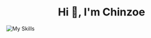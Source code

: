 <h1 align="center">Hi 👋, I'm Chinzoe</h1>

![My Skills](https://skillicons.dev/icons?i=js,html,css,wasm)

